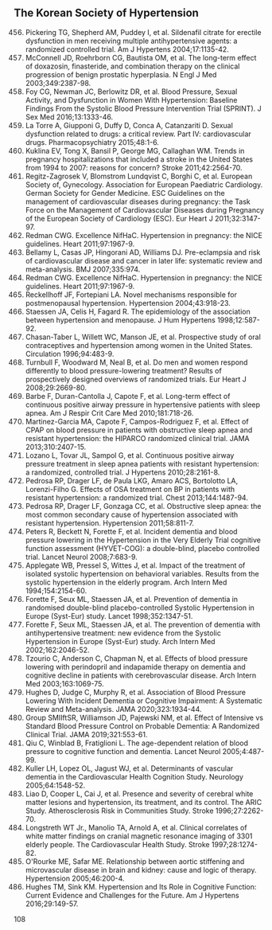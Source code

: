 ## The Korean Society of Hypertension

456. Pickering TG, Shepherd AM, Puddey I, et al. Sildenafil citrate for erectile dysfunction in men receiving multiple antihypertensive agents: a randomized controlled trial. Am J Hypertens 2004;17:1135-42.
457. McConnell JD, Roehrborn CG, Bautista OM, et al. The long-term effect of doxazosin, finasteride, and combination therapy on the clinical progression of benign prostatic hyperplasia. N Engl J Med 2003;349:2387-98.
458. Foy CG, Newman JC, Berlowitz DR, et al. Blood Pressure, Sexual Activity, and Dysfunction in Women With Hypertension: Baseline Findings From the Systolic Blood Pressure Intervention Trial (SPRINT). J Sex Med 2016;13:1333-46.
459. La Torre A, Giupponi G, Duffy D, Conca A, Catanzariti D. Sexual dysfunction related to drugs: a critical review. Part IV: cardiovascular drugs. Pharmacopsychiatry 2015;48:1-6.
460. Kuklina EV, Tong X, Bansil P, George MG, Callaghan WM. Trends in pregnancy hospitalizations that included a stroke in the United States from 1994 to 2007: reasons for concern? Stroke 2011;42:2564-70.
461. Regitz-Zagrosek V, Blomstrom Lundqvist C, Borghi C, et al. European Society of, Gynecology. Association for European Paediatric Cardiology. German Society for Gender Medicine. ESC Guidelines on the management of cardiovascular diseases during pregnancy: the Task Force on the Management of Cardiovascular Diseases during Pregnancy of the European Society of Cardiology (ESC). Eur Heart J 2011;32:3147-97.
462. Redman CWG. Excellence NifHaC. Hypertension in pregnancy: the NICE guidelines. Heart 2011;97:1967-9.
463. Bellamy L, Casas JP, Hingorani AD, Williams DJ. Pre-eclampsia and risk of cardiovascular disease and cancer in later life: systematic review and meta-analysis. BMJ 2007;335:974.
464. Redman CWG. Excellence NifHaC. Hypertension in pregnancy: the NICE guidelines. Heart 2011;97:1967-9.
465. Reckellhoff JF, Fortepiani LA. Novel mechanisms responsible for postmenopausal hypertension. Hypertension 2004;43:918-23.
466. Staessen JA, Celis H, Fagard R. The epidemiology of the association between hypertension and menopause. J Hum Hypertens 1998;12:587-92.
467. Chasan-Taber L, Willett WC, Manson JE, et al. Prospective study of oral contraceptives and hypertension among women in the United States. Circulation 1996;94:483-9.
468. Turnbull F, Woodward M, Neal B, et al. Do men and women respond differently to blood pressure-lowering treatment? Results of prospectively designed overviews of randomized trials. Eur Heart J 2008;29:2669-80.
469. Barbe F, Duran-Cantolla J, Capote F, et al. Long-term effect of continuous positive airway pressure in hypertensive patients with sleep apnea. Am J Respir Crit Care Med 2010;181:718-26.
470. Martinez-Garcia MA, Capote F, Campos-Rodriguez F, et al. Effect of CPAP on blood pressure in patients with obstructive sleep apnea and resistant hypertension: the HIPARCO randomized clinical trial. JAMA 2013;310:2407-15.
471. Lozano L, Tovar JL, Sampol G, et al. Continuous positive airway pressure treatment in sleep apnea patients with resistant hypertension: a randomized, controlled trial. J Hypertens 2010;28:2161-8.
472. Pedrosa RP, Drager LF, de Paula LKG, Amaro ACS, Bortolotto LA, Lorenzi-Filho G. Effects of OSA treatment on BP in patients with resistant hypertension: a randomized trial. Chest 2013;144:1487-94.
473. Pedrosa RP, Drager LF, Gonzaga CC, et al. Obstructive sleep apnea: the most common secondary cause of hypertension associated with resistant hypertension. Hypertension 2011;58:811-7.
474. Peters R, Beckett N, Forette F, et al. Incident dementia and blood pressure lowering in the Hypertension in the Very Elderly Trial cognitive function assessment (HYVET-COG): a double-blind, placebo controlled trial. Lancet Neurol 2008;7:683-9.
475. Applegate WB, Pressel S, Wittes J, et al. Impact of the treatment of isolated systolic hypertension on behavioral variables. Results from the systolic hypertension in the elderly program. Arch Intern Med 1994;154:2154-60.
476. Forette F, Seux ML, Staessen JA, et al. Prevention of dementia in randomised double-blind placebo-controlled Systolic Hypertension in Europe (Syst-Eur) study. Lancet 1998;352:1347-51.
477. Forette F, Seux ML, Staessen JA, et al. The prevention of dementia with antihypertensive treatment: new evidence from the Systolic Hypertension in Europe (Syst-Eur) study. Arch Intern Med 2002;162:2046-52.
478. Tzourio C, Anderson C, Chapman N, et al. Effects of blood pressure lowering with perindopril and indapamide therapy on dementia and cognitive decline in patients with cerebrovascular disease. Arch Intern Med 2003;163:1069-75.
479. Hughes D, Judge C, Murphy R, et al. Association of Blood Pressure Lowering With Incident Dementia or Cognitive Impairment: A Systematic Review and Meta-analysis. JAMA 2020;323:1934-44.
480. Group SMIIftSR, Williamson JD, Pajewski NM, et al. Effect of Intensive vs Standard Blood Pressure Control on Probable Dementia: A Randomized Clinical Trial. JAMA 2019;321:553-61.
481. Qiu C, Winblad B, Fratiglioni L. The age-dependent relation of blood pressure to cognitive function and dementia. Lancet Neurol 2005;4:487-99.
482. Kuller LH, Lopez OL, Jagust WJ, et al. Determinants of vascular dementia in the Cardiovascular Health Cognition Study. Neurology 2005;64:1548-52.
483. Liao D, Cooper L, Cai J, et al. Presence and severity of cerebral white matter lesions and hypertension, its treatment, and its control. The ARIC Study. Atherosclerosis Risk in Communities Study. Stroke 1996;27:2262-70.
484. Longstreth WT Jr., Manolio TA, Arnold A, et al. Clinical correlates of white matter findings on cranial magnetic resonance imaging of 3301 elderly people. The Cardiovascular Health Study. Stroke 1997;28:1274-82.
485. O'Rourke ME, Safar ME. Relationship between aortic stiffening and microvascular disease in brain and kidney: cause and logic of therapy. Hypertension 2005;46:200-4.
486. Hughes TM, Sink KM. Hypertension and Its Role in Cognitive Function: Current Evidence and Challenges for the Future. Am J Hypertens 2016;29:149-57.

<PAGE>108